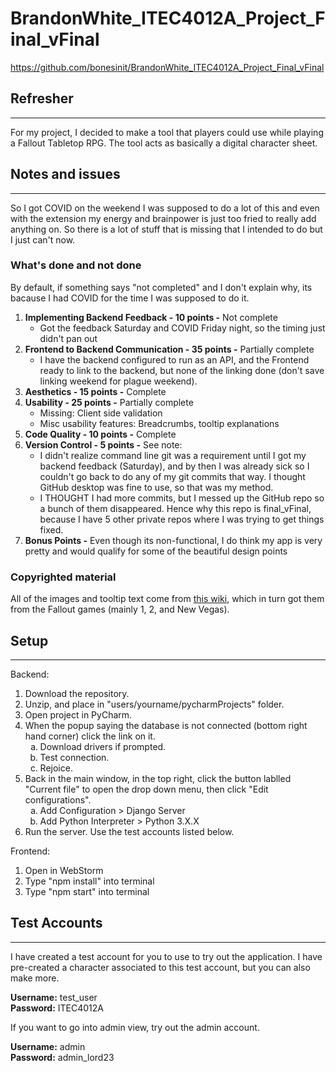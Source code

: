 # BrandonWhite_ITEC4012A_Project_Final_vFinal

<a href="https://github.com/bonesinit/BrandonWhite_ITEC4012A_Project_Final_vFinal">https://github.com/bonesinit/BrandonWhite_ITEC4012A_Project_Final_vFinal</a>

## Refresher
<hr>
For my project, I decided to make a tool that players could use while playing a Fallout Tabletop RPG. The tool acts as basically a digital character sheet. 

## Notes and issues
<hr>
<p>So I got COVID on the weekend I was supposed to do a lot of this and even with the extension my energy and brainpower is just too fried to really add anything on. So there is a lot of stuff that is missing that I intended to do but I just can't now.</p>

### What's done and not done
<p>By default, if something says "not completed" and I don't explain why, its bacause I had COVID for the time I was supposed to do it.</p>

<ol>
  <li><strong>Implementing Backend Feedback - 10 points -</strong> Not complete
  <ul>
    <li>Got the feedback Saturday and COVID Friday night, so the timing just didn't pan out</li>
  </ul>
  </li>
  <li><strong>Frontend to Backend Communication - 35 points -</strong> Partially complete
  <ul>
    <li>I have the backend configured to run as an API, and the Frontend ready to link to the backend, but none of the linking done (don't save linking weekend for plague weekend).</li>
  </ul>
  </li>
  <li><strong>Aesthetics - 15 points -</strong> Complete</li>
  <li><strong>Usability - 25 points -</strong> Partially complete
  <ul>
    <li>Missing: Client side validation</li>
    <li>Misc usability features: Breadcrumbs, tooltip explanations</li>
  </ul>
  </li>
  <li><strong>Code Quality  - 10 points -</strong> Complete</li>
  <li><strong>Version Control - 5 points -</strong> See note:
  <ul>
    <li>I didn't realize command line git was a requirement until I got my backend feedback (Saturday), and by then I was already sick so I couldn't go back to do any of my git commits that way. I thought GitHub desktop was fine to use, so that was my method.</li>
    <li>I THOUGHT I had more commits, but I messed up the GitHub repo so a bunch of them disappeared. Hence why this repo is final_vFinal, because I have 5 other private repos where I was trying to get things fixed.</li>
  </ul>
  </li>
  <li><strong>Bonus Points -</strong> Even though its non-functional, I do think my app is very pretty and would qualify for some of the beautiful design points</li>
</ol>

### Copyrighted material
<p>All of the images and tooltip text come from <a href="https://fallout.wiki/wiki/Fallout_Wiki">this wiki</a>, which in turn got them from the Fallout games (mainly 1, 2, and New Vegas).</p>


## Setup
<hr>

<p>Backend:</p>

<ol>
  <li>Download the repository.</li>
  <li>Unzip, and place in "users/yourname/pycharmProjects" folder.</li>
  <li>Open project in PyCharm.</li>
  <li>When the popup saying the database is not connected (bottom right hand corner) click the link on it.
  <ol type="a">
    <li>Download drivers if prompted.</li>
    <li>Test connection.</li>
    <li>Rejoice.</li>
  </ol>
  </li>
  <li>Back in the main window, in the top right, click the button lablled "Current file" to open the drop down menu, then click "Edit configurations".
  <ol type="a">
    <li>Add Configuration > Django Server</li>
    <li>Add Python Interpreter > Python 3.X.X </li>
  </ol>
  </li>
  <li>Run the server. Use the test accounts listed below.</li>
</ol>

<p>Frontend:</p>

<ol>
  <li>Open in WebStorm</li>
  <li>Type "npm install" into terminal</li>
  <li>Type "npm start" into terminal</li>
</ol>

## Test Accounts
<hr>
<p>I have created a test account for you to use to try out the application. I have pre-created a character associated to this test account, but you can also make more.</p>

<p><strong>Username:</strong> test_user<br>
<strong>Password:</strong> ITEC4012A</p>

<p>If you want to go into admin view, try out the admin account.</p>

<p><strong>Username:</strong> admin<br>
<strong>Password:</strong> admin_lord23</p>
